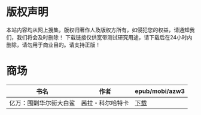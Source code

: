 # 版权声明

本站内容均从网上搜集，版权归著作人及版权方所有，如侵犯您的权益，请通知我们，我们将会及时删除！ 下载链接仅供宽带测试研究用途，请下载后在24小时内删除，请勿用于商业目的。请支持正版！

# 商场

| 书名 | 作者 | epub/mobi/azw3 |
| --- | --- | --- |
| 亿万：围剿华尔街大白鲨 | 茜拉・科尔哈特卡 | [下载](https://url89.ctfile.com/f/31084289-1357020631-09dbb2?p=8866) |
